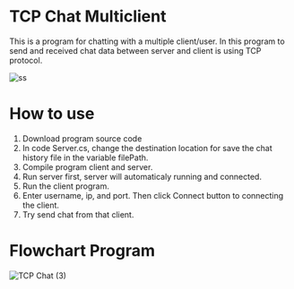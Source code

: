 # TCP Chat Multiclient

This is a program for chatting with a multiple client/user. In this program to send and received chat data between server and client is using TCP protocol. 

![ss](https://user-images.githubusercontent.com/49566412/124784126-d43c0800-df6f-11eb-8720-1c05628eb7dd.png)


# How to use

1. Download program source code
2. In code Server.cs, change the destination location for save the chat history file in the variable filePath.
3. Compile program client and server.
4. Run server first, server will automaticaly running and connected.
5. Run the client program.
6. Enter username, ip, and port. Then click Connect button to connecting the client.
7. Try send chat from that client.  

# Flowchart Program

![TCP Chat (3)](https://user-images.githubusercontent.com/49566412/124959158-21d67480-e045-11eb-869a-5682e6d4eb13.png)



